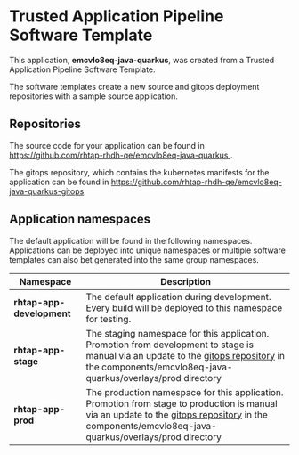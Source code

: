 # Trusted Application Pipeline Software Template

This application, **emcvlo8eq-java-quarkus**, was created from a Trusted Application Pipeline Software Template.

The software templates create a new source and gitops deployment repositories with a sample source application. 

## Repositories

The source code for your application can be found in [https://github.com/rhtap-rhdh-qe/emcvlo8eq-java-quarkus ](https://github.com/rhtap-rhdh-qe/emcvlo8eq-java-quarkus ).
 
The gitops repository, which contains the kubernetes manifests for the application can be found in 
[https://github.com/rhtap-rhdh-qe/emcvlo8eq-java-quarkus-gitops ](https://github.com/rhtap-rhdh-qe/emcvlo8eq-java-quarkus-gitops ) 

## Application namespaces 

The default application will be found in the following namespaces. Applications can be deployed into unique namespaces or multiple software templates can also bet generated into the same group namespaces.  

|  Namespace   |  Description   |  
| -------- | -------- |   
| **rhtap-app-development** | The default application during development. Every build will be deployed to this namespace for testing. | 
| **rhtap-app-stage** | The staging namespace for this application. Promotion from development to stage is manual via an update to the [gitops repository](https://github.com/rhtap-rhdh-qe/emcvlo8eq-java-quarkus-gitops ) in the components/emcvlo8eq-java-quarkus/overlays/prod directory |  
| **rhtap-app-prod** | The production namespace for this application. Promotion from stage to production is manual via an update to the [gitops repository](https://github.com/rhtap-rhdh-qe/emcvlo8eq-java-quarkus-gitops ) in the components/emcvlo8eq-java-quarkus/overlays/prod directory | 